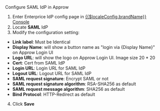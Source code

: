 <IntegrationDetailCard :title="`Configure SAML IdP in ${$localeConfig.brandName}`">


Configure SAML IdP in Approw

1. Enter Enterprice IdP config page in [{{$localeConfig.brandName}} Console](https://console.approw.com)
2. Locate **SAML** IdP
3. Modify the configuration setting:
  - **Link label**: Must be Identical
  - **Display Name**: will show a button name as "login via {Display Name}" on Approw Login UI
  - **Logo URL**: will  show the logo on Approw Login UI. Image size 20 \* 20
  - **Cert**: Cert from SAML IdP
  - **Login URL**: Login URL for SAML IdP
  - **Logout URL**: Logout URL for SAML IdP
  - **SAML request signature**: Encrypt SAML or not
  - **SAML request signature algorithm**: RSA-SHA256 as default
  - **SAML request message algorithm**: SHA256 as default
  - **Bind Protocol**: HTTP-Redirect as default
4. Click **Save**

</IntegrationDetailCard>